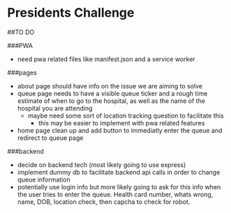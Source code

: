 # Presidents Challenge

##TO DO

###PWA
- need pwa related files like manifest.json and a service worker

###pages
- about page should have info on the issue we are aiming to solve
- queue page needs to have a visible queue ticker and a rough time estimate of when to go to the hospital, as well as the name of the hospital you are attending
  - maybe need some sort of location tracking question to facilitate this
    - this may be easier to implement with pwa related features 
- home page clean up and add button to immediatly enter the queue and redirect to   queue page

###backend 
- decide on backend tech (most likely going to use express)
- implement dummy db to facilitate backend api calls in order to change queue information 
- potentially use login info but more likely going to ask for this info when the user tries to enter the queue. Health card number, whats wrong, name, DOB, location check, then capcha to check for robot.
